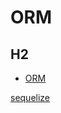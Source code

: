 # ORM

## H2
- [ORM](https://blog.csdn.net/snowball_li/article/details/130153316)

[sequelize](https://www.sequelize.cn/)

